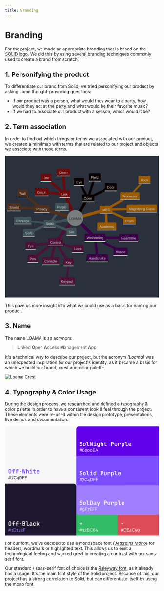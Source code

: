 ```yaml
---
title: Branding
---
```

# Branding

For the project, we made an appropriate branding that is based on the [SOLID logo](https://solidproject.org). We did this by using several branding techniques commonly used to create a brand from scratch.

## 1. Personifying the product
To differentiate our brand from Solid, we tried personifying our product by asking some thought-provoking questions:
- If our product was a person, what would they wear to a party, how would they act at the party and what would be their favorite music?
- If we had to associate our product with a season, which would it be?

## 2. Term association
In order to find out which things or terms we associated with our product, we created a mindmap with terms that are related to our project and objects we associate with those terms.

![LOAMA Mindmap](../images/loama-mindmap.png)

This gave us more insight into what we could use as a basis for naming our product. 

## 3. Name
The name LOAMA is an acrynom:
> **L**inked **O**pen **A**ccess **M**anagement **A**pp 

It's a technical way to describe our project, but the acronym *(Loama)* was an unexpected inspiration for our project's identity, as it became a basis for which we build our brand, crest and color palette.

![Loama Crest](/loama-logo.svg)

## 4. Typography & Color Usage
During the design process, we researched and defined a typography & color palette in order to have a consistent look & feel through the project. These elements were re-used within the design prototype, presentations, live demos and documentation.

![Color Palette LOAMA](../images/color-palette.png)

For our font, we've decided to use a monospace font *([Jetbrains Mono](https://www.jetbrains.com/lp/mono/))* for headers, wordmark or highlighted text. This allows us to emit a technological feeling and worked great in creating a contrast with our sans-serif font.

Our standard / sans-serif font of choice is the [Raleyway font](https://www.theleagueofmoveabletype.com/raleway), as it already has a usage: It's the main font style of the Solid project. Because of this, our project has a strong correlation to Solid, but can differentiate itself by using the mono font.